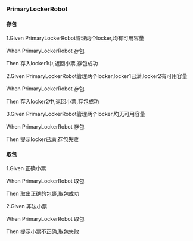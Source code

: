 ### PrimaryLockerRobot

#### 存包

1.Given PrimaryLockerRobot管理两个locker,均有可用容量

When PrimaryLockerRobot 存包

Then 存入locker1中,返回小票,存包成功

2.Given PrimaryLockerRobot管理两个locker,locker1已满,locker2有可用容量

When PrimaryLockerRobot 存包

Then 存入locker2中,返回小票,存包成功

3.Given PrimaryLockerRobot管理两个locker,均无可用容量

When PrimaryLockerRobot 存包

Then 提示locker已满,存包失败

#### 取包

1.Given 正确小票

When PrimaryLockerRobot 取包

Then 取出正确的包裹,取包成功

2.Given 非法小票

When PrimaryLockerRobot 取包

Then 提示小票不正确,取包失败

